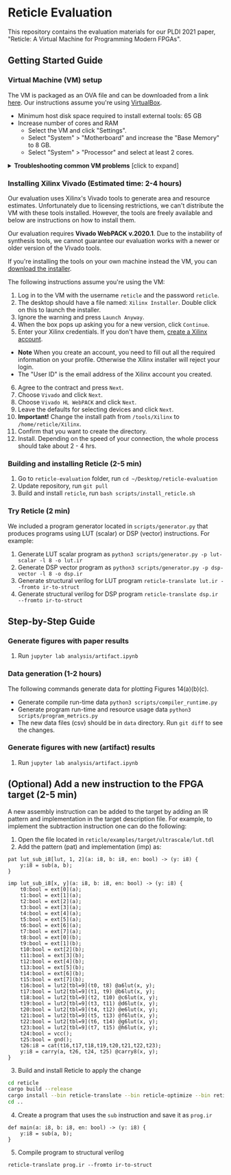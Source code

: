 # Reticle Evaluation

This repository contains the evaluation materials for our PLDI 2021 paper, "Reticle: A Virtual Machine for Programming Modern FPGAs".

## Getting Started Guide

### Virtual Machine (VM) setup

The VM is packaged as an OVA file and can be downloaded from a link [here](https://drive.google.com/file/d/1YcpfbMFsuyrwOxiVnV4bZUUdTG8o74XW/view?usp=sharing).
Our instructions assume you're using [VirtualBox](https://www.virtualbox.org).

- Minimum host disk space required to install external tools: 65 GB
- Increase number of cores and RAM
  - Select the VM and click "Settings".
  - Select "System" > "Motherboard" and increase the "Base Memory" to 8 GB.
  - Select "System" > "Processor" and select at least 2 cores.

<details>
<summary><b>Troubleshooting common VM problems</b> [click to expand]</summary>

 - **Running out of disk space while installing Vivado tools**. The Vivado installer will sometimes
 crash or not start if there is not enough disk space. The Virtual Machine is configured to use
 a dynamically sized disk, so to solve this problem, simply clear space on the host machine. You need about 65 gbs of free space.
 - **Running out of memory**. Vivado uses fair amount of memory. If there
 is not enough memory available to the VM, they will crash and data won't be generated. If something fails you can do one of:
   - Increase the RAM and rerun the script that had a failure.
   - Ignore the failure, the figure generation scripts are made to be resilient to this kind of data failure.
 - **Kernel driver not installed (rc=-1908)**. Proper virtualbox permissions have to be setup for OSx, read more [here](https://www.howtogeek.com/658047/how-to-fix-virtualboxs-“kernel-driver-not-installed-rc-1908-error/)
</details>

### Installing Xilinx Vivado (Estimated time: 2-4 hours)
Our evaluation uses Xilinx's Vivado tools to generate
area and resource estimates.
Unfortunately due to licensing restrictions, we can't distribute the VM with
these tools installed. However, the tools are freely available and below are
instructions on how to install them.

Our evaluation requires **Vivado WebPACK v.2020.1**.
Due to the instability of synthesis tools, we cannot guarantee our
evaluation works with a newer or older version of the Vivado tools.

If you're installing the tools on your own machine instead the VM, you can
[download the installer](https://www.xilinx.com/member/forms/download/xef.html?filename=Xilinx_Unified_2020.1_0602_1208_Lin64.bin).


The following instructions assume you're using the VM:

1. Log in to the VM with the username `reticle` and the password `reticle`.
2. The desktop should have a file named: `Xilinx Installer`. Double click on this to launch the installer.
3. Ignore the warning and press `Launch Anyway`.
4. When the box pops up asking you for a new version, click `Continue`.
5. Enter your Xilinx credentials. If you don't have them, [create a Xilinx account](https://login.xilinx.com/login/login.htm).
  - **Note** When you create an account, you need to fill out all the required information on your profile.
  Otherwise the Xilinx installer will reject your login.
  - The "User ID" is the email address of the Xilinx account you created.
6. Agree to the contract and press `Next`.
7. Choose `Vivado` and click `Next`.
8. Choose `Vivado HL WebPACK` and click `Next`.
9. Leave the defaults for selecting devices and click `Next`.
10. **Important!** Change the install path from `/tools/Xilinx` to `/home/reticle/Xilinx`.
11. Confirm that you want to create the directory.
12. Install.  Depending on the speed of your connection, the whole process
    should take about 2 - 4 hrs.
    
### Building and installing Reticle (2-5 min)

1. Go to `reticle-evaluation` folder, run `cd ~/Desktop/reticle-evaluation`
2. Update repository, run `git pull`
3. Build and install `reticle`, run `bash scripts/install_reticle.sh`

### Try Reticle (2 min)

We included a program generator located in `scripts/generator.py` that produces programs using LUT (scalar) or DSP (vector) instructions. For example:

1. Generate LUT scalar program as `python3 scripts/generator.py -p lut-scalar -l 8 -o lut.ir`
2. Generate DSP vector program as `python3 scripts/generator.py -p dsp-vector -l 8 -o dsp.ir`
3. Generate structural verilog for LUT program `reticle-translate lut.ir --fromto ir-to-struct`
4. Generate structural verilog for DSP program `reticle-translate dsp.ir --fromto ir-to-struct`

## Step-by-Step Guide

### Generate figures with paper results

1. Run `jupyter lab analysis/artifact.ipynb`

### Data generation (1-2 hours)

The following commands generate data for plotting Figures 14(a)(b)(c).

* Generate compile run-time data `python3 scripts/compiler_runtime.py`
* Generate program run-time and resource usage data `python3 scripts/program_metrics.py`
* The new data files (csv) should be in `data` directory. Run `git diff` to see the changes.

### Generate figures with new (artifact) results

1. Run `jupyter lab analysis/artifact.ipynb`

## (Optional) Add a new instruction to the FPGA target (2-5 min)

A new assembly instruction can be added to the target by adding an IR pattern and implementation in the target description file. For example, to implement the subtraction instruction one can do the following:

1. Open the file located in `reticle/examples/target/ultrascale/lut.tdl`
2. Add the pattern (pat) and implementation (imp) as:

```
pat lut_sub_i8[lut, 1, 2](a: i8, b: i8, en: bool) -> (y: i8) {
    y:i8 = sub(a, b);
}

imp lut_sub_i8[x, y](a: i8, b: i8, en: bool) -> (y: i8) {
    t0:bool = ext[0](a);
    t1:bool = ext[1](a);
    t2:bool = ext[2](a);
    t3:bool = ext[3](a);
    t4:bool = ext[4](a);
    t5:bool = ext[5](a);
    t6:bool = ext[6](a);
    t7:bool = ext[7](a);
    t8:bool = ext[0](b);
    t9:bool = ext[1](b);
    t10:bool = ext[2](b);
    t11:bool = ext[3](b);
    t12:bool = ext[4](b);
    t13:bool = ext[5](b);
    t14:bool = ext[6](b);
    t15:bool = ext[7](b);
    t16:bool = lut2[tbl=9](t0, t8) @a6lut(x, y);
    t17:bool = lut2[tbl=9](t1, t9) @b6lut(x, y);
    t18:bool = lut2[tbl=9](t2, t10) @c6lut(x, y);
    t19:bool = lut2[tbl=9](t3, t11) @d6lut(x, y);
    t20:bool = lut2[tbl=9](t4, t12) @e6lut(x, y);
    t21:bool = lut2[tbl=9](t5, t13) @f6lut(x, y);
    t22:bool = lut2[tbl=9](t6, t14) @g6lut(x, y);
    t23:bool = lut2[tbl=9](t7, t15) @h6lut(x, y);
    t24:bool = vcc();
    t25:bool = gnd();
    t26:i8 = cat(t16,t17,t18,t19,t20,t21,t22,t23);
    y:i8 = carry(a, t26, t24, t25) @carry8(x, y);
}
```
3. Build and install Reticle to apply the change

```bash
cd reticle
cargo build --release
cargo install --bin reticle-translate --bin reticle-optimize --bin reticle-place --path .
cd ..
```

4. Create a program that uses the `sub` instruction and save it as `prog.ir`

```
def main(a: i8, b: i8, en: bool) -> (y: i8) {
    y:i8 = sub(a, b);
}
```

5. Compile program to structural verilog

```
reticle-translate prog.ir --fromto ir-to-struct
```
